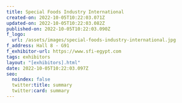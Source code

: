 ```yaml
---
title: Special Foods Industry International
created-on: 2022-10-05T10:22:03.071Z
updated-on: 2022-10-05T10:22:03.082Z
published-on: 2022-10-05T10:22:03.090Z
f_logo:
  url: /assets/images/special-foods-industry-international.jpg
f_address: Hall 8 - G91
f_exhibitor-url: https://www.sfi-egypt.com
tags: exhibitors
layout: "[exhibitors].html"
date: 2022-10-05T10:22:03.097Z
seo:
  noindex: false
  twitter:title: summary
  twitter:card: summary
---
```

